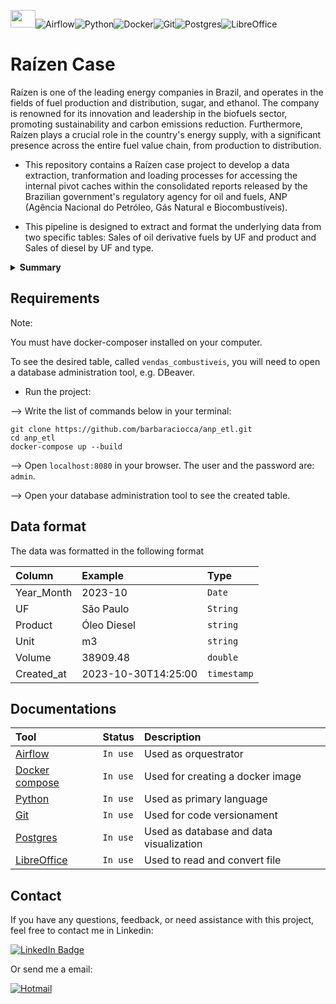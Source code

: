 <img src="https://scontent-gru1-1.xx.fbcdn.net/v/t39.30808-6/216612648_4090165791030684_2680195912454567511_n.png?_nc_cat=101&ccb=1-7&_nc_sid=5f2048&_nc_ohc=no8FmZfJg60AX8aT2QD&_nc_ht=scontent-gru1-1.xx&oh=00_AfDGCxsu_vxkTJb3oo0CAnQEzYhq1_zA77OyRd5CFlw8Bg&oe=6546AFCC" width="40" height="28">![Airflow](https://img.shields.io/badge/Airflow-017CEE?style=for-the-badge&logo=Apache%20Airflow&logoColor=white)![Python](https://img.shields.io/badge/Python-FFD43B?style=for-the-badge&logo=python&logoColor=blue)![Docker](https://img.shields.io/badge/Docker-2CA5E0?style=for-the-badge&logo=docker&logoColor=white)![Git](https://img.shields.io/badge/GIT-E44C30?style=for-the-badge&logo=git&logoColor=white)![Postgres](https://img.shields.io/badge/postgres-%23316192.svg?style=for-the-badge&logo=postgresql&logoColor=white)![LibreOffice](https://img.shields.io/badge/LibreOffice-%2318A303?style=for-the-badge&logo=LibreOffice&logoColor=white)

# Raízen Case 
Raízen is one of the leading energy companies in Brazil, and operates in the fields of fuel production and distribution, sugar, and ethanol. The company is renowned for its innovation and leadership in the biofuels sector, promoting sustainability and carbon emissions reduction. Furthermore, Raízen plays a crucial role in the country's energy supply, with a significant presence across the entire fuel value chain, from production to distribution.

- This repository contains a  Raízen case project to develop a data extraction, tranformation and loading processes for accessing the internal pivot caches within the consolidated reports released by the Brazilian government's regulatory agency for oil and fuels, ANP (Agência Nacional do Petróleo, Gás Natural e Biocombustíveis).

- This pipeline is designed to extract and format the underlying data from two specific tables: Sales of oil derivative fuels by UF and product and Sales of diesel by UF and type.



<details>
<summary><strong>Summary</strong></summary>

- [Requirements](#requirements)
- [Documentations](#documentations)
- [Contact](#contact)

</details>


## Requirements

Note: 

 You must have docker-composer installed on your computer.

 To see the desired table, called ```vendas_combustiveis```, you will need to open a database administration tool, e.g. DBeaver.


- Run the project:

--> Write the list of commands below in your terminal:
```
git clone https://github.com/barbaraciocca/anp_etl.git
cd anp_etl
docker-compose up --build
```
--> Open ```localhost:8080``` in your browser. 
    The user and the password are: ```admin```.

--> Open your database administration tool to see the created table.

## Data format

The data was formatted in the following format

| Column   | Example       | Type                          |
| :---------- | :--------- | :---------------------------------- |
|Year_Month| 2023-10 |  `Date` |
|UF| São Paulo | `String`|
|Product| Óleo Diesel | `string`|
|Unit| m3 |  `string`  |
|Volume| 38909.48 | `double` |
|Created_at|2023-10-30T14:25:00| `timestamp`|

## Documentations

| Tool   | Status       | Description                           |
| :---------- | :--------- | :---------------------------------- |
|[Airflow](https://airflow.apache.org/docs/) | `In use` | Used as orquestrator |
|[Docker compose](https://docs.docker.com/) | `In use` | Used for creating a docker image |
|[Python](https://docs.python.org/3/) | `In use` | Used as primary language |
|[Git](https://git-scm.com/doc) | `In use` | Used for code versionament |
|[Postgres](https://www.postgresql.org/docs/) | `In use` | Used as database and data visualization |
|[LibreOffice](https://documentation.libreoffice.org/en/english-documentation/) | `In use` | Used to read and convert file |

## Contact 

If you have any questions, feedback, or need assistance with this project, feel free to contact me in Linkedin:

[![LinkedIn Badge](https://img.shields.io/badge/LinkedIn-0077B5?style=for-the-badge&logo=linkedin&logoColor=white)](https://www.linkedin.com/in/b%C3%A1rbara-etruri-ciocca-79264966/)

Or send me a email:

[![Hotmail](https://img.shields.io/badge/-Hotmail-0078D4?style=flat-square&logo=microsoft-outlook&logoColor=white)](mailto:barbara_ciocca@hotmail.com)
